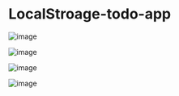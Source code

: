 # LocalStroage-todo-app
![image](https://github.com/Umitt96/LocalStroage-todo-app/assets/55894059/ecd77583-e0c6-4de9-8fa7-5c436315154f)

![image](https://github.com/Umitt96/LocalStroage-todo-app/assets/55894059/328485c1-418f-4eea-9c57-1b74d4614fb9)


![image](https://github.com/Umitt96/LocalStroage-todo-app/assets/55894059/b2951423-ec2a-4154-8ae2-d72f25a5f0d2)

![image](https://github.com/Umitt96/LocalStroage-todo-app/assets/55894059/0db48787-b2c7-4571-b4d8-693c54c99d05)

